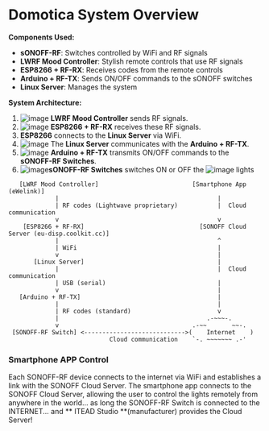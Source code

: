 # Domotica System Overview

**Components Used:**

- **sONOFF-RF**: Switches controlled by WiFi and RF signals
- **LWRF Mood Controller**: Stylish remote controls that use RF signals
- **ESP8266 + RF-RX**: Receives codes from the remote controls
- **Arduino + RF-TX**: Sends ON/OFF commands to the sONOFF switches
- **Linux Server**: Manages the system

**System Architecture:**

1. ![image](https://github.com/user-attachments/assets/61b4dce5-5deb-4a12-9c55-6c51129e3704)
**LWRF Mood Controller** sends RF signals.
2. ![image](https://github.com/user-attachments/assets/662b5011-f7e4-48c5-a2b8-b61e419d7f73)
**ESP8266 + RF-RX** receives these RF signals.
3. **ESP8266** connects to the **Linux Server** via WiFi.
4. ![image](https://github.com/user-attachments/assets/5fb99af1-e832-484b-b28c-54b38e446c26)
The **Linux Server** communicates with the **Arduino + RF-TX**.
5. ![image](https://github.com/user-attachments/assets/dd578410-a87e-46ef-bf4a-f16b2424cf12)
**Arduino + RF-TX** transmits ON/OFF commands to the **sONOFF-RF Switches**.
6. ![image](https://github.com/user-attachments/assets/6e4ca74c-d807-420b-8169-60b8fd3bf3c6)**sONOFF-RF Switches** switches ON or OFF the ![image](https://github.com/user-attachments/assets/342dbbcc-0a28-4be2-9f60-d0a9fffacacc)
lights


```
   [LWRF Mood Controller]                          [Smartphone App (eWelink)]
             |                                            |
             | RF codes (Lightwave proprietary)           |  Cloud communication
             v                                            v
    [ESP8266 + RF-RX]                                [SONOFF Cloud Server (eu-disp.coolkit.cc)]
             |                                            ^
             | WiFi                                       |
             v                                            |
       [Linux Server]                                     |
             |                                            |  Cloud communication
             | USB (serial)                               |
             v                                            |
   [Arduino + RF-TX]                                      |
             |                                            |
             | RF codes (standard)                        v
             |                                         .-~~~-.
             v                                     .-~~       ~~-.
 [SONOFF-RF Switch] <---------------------------->(    Internet    )
                            Cloud communication    `-. ~~~~~~~ .-'
```
### Smartphone APP Control
Each SONOFF-RF device connects to the internet via WiFi and establishes a link with the SONOFF Cloud Server. The smartphone app connects to the SONOFF Cloud Server, allowing the user to control the lights remotely from anywhere in the world... as long the SONOFF-RF Switch is connected to the INTERNET... and ** ITEAD Studio **(manufacturer) provides the Cloud Server!
